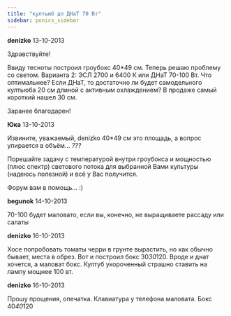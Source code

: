 ```yaml
---
title: "култьюб дл ДНаТ 70 Вт"
sidebar: ponics_sidebar
---
```


**denizko** 13-10-2013

Здравствуйте!

Ввиду тесноты построил гроубокс 40*49 см. Теперь решаю проблему со светом. Варианта 2: ЭСЛ 2700 и 6400 К или ДНаТ 70-100 Вт. Что оптимальнее? Если ДНаТ, то достаточно ли будет самодельного култьюба 20 см длиной с активным охлаждением? В продаже самый короткий нашел 30 см.

Заранее благодарен!


**Юка** 13-10-2013

 Извините, уважаемый, denizko 40*49 см это площадь, а вопрос упирается в объём... *???* 

Порешайте задачу с температурой внутри гроубокса и мощностью (плюс спектр) светового потока для выбранной Вами культуры (надеюсь полезной) и всё у Вас получится.

Форум вам в помощь... :)


**begunok** 14-10-2013

70-100 будет маловато, если вы, конечно, не выращиваете рассаду или салаты


**denizko** 16-10-2013

Хосе попробовать томаты черри в грунте вырастить, но как обычно бывает, места в обрез. Вот и построил бокс 30*30*120. Вроде и днат хочется, а маловат бокс. Култуб укороченный страшно ставить на лампу мощнее 100 вт.


**denizko** 16-10-2013

Прошу прощения, опечатка. Клавиатура у телефона маловата. Бокс 40*40*120


